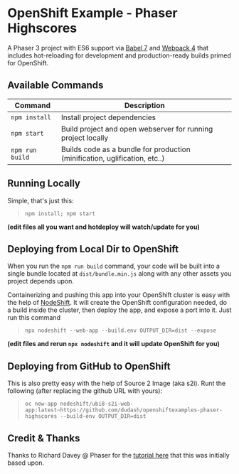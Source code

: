 # OpenShift Example - Phaser Highscores

A Phaser 3 project with ES6 support via [Babel 7](https://babeljs.io/) and [Webpack 4](https://webpack.js.org/)
that includes hot-reloading for development and production-ready builds primed for OpenShift.

## Available Commands

| Command | Description |
|---------|-------------|
| `npm install` | Install project dependencies |
| `npm start` | Build project and open webserver for running project locally |
| `npm run build` | Builds code as a bundle for production (minification, uglification, etc..) |


## Running Locally
Simple, that's just this:
> `npm install; npm start`

**(edit files all you want and hotdeploy will watch/update for you)**


## Deploying from Local Dir to OpenShift
When you run the `npm run build` command, your code will be built into a single bundle located at `dist/bundle.min.js` along with any other assets you project depends upon.

Containerizing and pushing this app into your OpenShift cluster is easy with the help of [NodeShift](https://nodeshift.dev/). It will create the OpenShift configuration needed, do a build inside the cluster, then deploy the app, and expose a port into it. Just run this command
  >`npx nodeshift --web-app --build.env OUTPUT_DIR=dist --expose`

**(edit files and rerun `npx nodeshift` and it will update OpenShift for you)**


## Deploying from GitHub to OpenShift
This is also pretty easy with the help of Source 2 Image (aka s2i). Runt the following (after replacing the github URL with yours):
  >`oc new-app nodeshift/ubi8-s2i-web-app:latest~https://github.com/dudash/openshiftexamples-phaser-highscores --build-env OUTPUT_DIR=dist`


## Credit & Thanks
Thanks to Richard Davey @ Phaser for the [tutorial here](http://phaser.io/tutorials/retro-highscore-table) that this was initially based upon.
